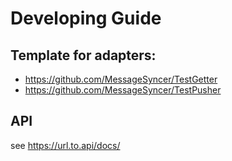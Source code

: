 # Developing Guide

## Template for adapters:
- https://github.com/MessageSyncer/TestGetter
- https://github.com/MessageSyncer/TestPusher

## API
see https://url.to.api/docs/